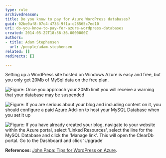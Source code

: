 ```yaml
---
type: rule
archivedreason: 
title: Do you know to pay for Azure WordPress databases?
guid: 02be0af8-07c4-4733-9f1a-c28565c7ed10
uri: do-you-know-to-pay-for-azure-wordpress-databases
created: 2014-05-22T18:56:36.0000000Z
authors:
- title: Adam Stephensen
  url: /people/adam-stephensen
related: []
redirects: []

---
```


Setting up a WordPress site hosted on Windows Azure is easy and free, but you only get 20Mb of MySql data on the free plan.

<!--endintro-->

![Figure: Once you approach your 20Mb limit you will receive a warning that your database may be suspended](wp-db-azure1.jpg)  

![Figure: If you are serious about your blog and including content on it, you should configure a paid Azure Add-on to host your MySQL Database when you set it up](wp-db-azure2.jpg)  

![Figure: If you have already created your blog, navigate to your website within the Azure portal, select 'Linked Resources', select the line for the MySQL Database and click the 'Manage link'. This will open the ClearDb portal. Go to the Dashboard and click 'Upgrade'](wp-db-azure3.jpg)  

**References:** [John Papa: Tips for WordPress on Azure](http://www.johnpapa.net/azurecleardbmysql/).
